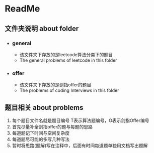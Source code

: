 # ReadMe

## 文件夹说明   about folder

- ### general

  - 该文件夹下存放的是leetcode算法分类下的题目
  - The general problems of leetcode in this folder

- ### offer

  - 该文件夹下存放的是剑指offer的题目
  - The problems of coding Interviews in this folder

## 题目相关 about problems

1. 每个题目文件名就是题目编号 T表示算法题编号，O表示剑指Offer编号
2. 首先尽量补全剑指offer的题与每题的思路
3. 每道题记下时间与空间复杂度
4. 每道题尽可能的多写几种写法
5. 暂时将思路(题解)写在注释中，后面有时间每道题单独用文档写出题解
